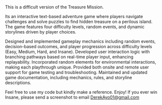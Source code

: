 This is a difficult version of the Treasure Mission. 

Its an interactive text-based adventure game where players navigate challenges and solve puzzles to find hidden treasure on a perilous island. The game features four difficulty levels, random events, and dynamic storylines driven by player choices.

Designed and implemented gameplay mechanics including random events, decision-based outcomes, and player progression across difficulty levels (Easy, Medium, Hard, and Insane).
Developed user interaction logic with branching pathways based on real-time player input, enhancing replayability.
Incorporated random elements for environmental interactions, making each playthrough unique.
Provided both onsite and remote user support for game testing and troubleshooting.
Maintained and updated game documentation, including mechanics, rules, and storyline descriptions.

Feel free to use my code but kindly make a reference.
Enjoy!
If you ever win Insane, please send a screenshot to email DerekAyo01@gmail.com

